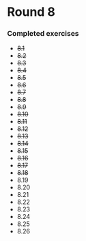 # Round 8

### Completed exercises


* ~~8.1~~
* ~~8.2~~
* ~~8.3~~
* ~~8.4~~
* ~~8.5~~
* ~~8.6~~
* ~~8.7~~
* ~~8.8~~
* ~~8.9~~
* ~~8.10~~
* ~~8.11~~
* ~~8.12~~
* ~~8.13~~
* ~~8.14~~
* ~~8.15~~
* ~~8.16~~
* ~~8.17~~
* ~~8.18~~
* 8.19
* 8.20
* 8.21
* 8.22
* 8.23
* 8.24
* 8.25
* 8.26

